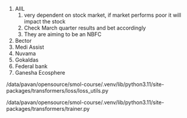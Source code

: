 
1. AIIL
	1. very dependent on stock market, if market performs poor it will impact the stock
	2. Check March quarter results and bet accordingly
	3. They are aiming to be an NBFC
2. Bector
3. Medi Assist
4. Nuvama
5. Gokaldas
6. Federal bank
7. Ganesha Ecosphere



/data/pavan/opensource/smol-course/.venv/lib/python3.11/site-packages/transformers/loss/loss_utils.py

/data/pavan/opensource/smol-course/.venv/lib/python3.11/site-packages/transformers/trainer.py